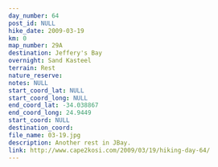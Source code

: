 ```yaml
---
day_number: 64
post_id: NULL
hike_date: 2009-03-19
km: 0
map_number: 29A
destination: Jeffery's Bay
overnight: Sand Kasteel
terrain: Rest
nature_reserve: 
notes: NULL
start_coord_lat: NULL
start_coord_long: NULL
end_coord_lat: -34.038867
end_coord_long: 24.9449
start_coord: NULL
destination_coord: 
file_name: 03-19.jpg
description: Another rest in JBay.
link: http://www.cape2kosi.com/2009/03/19/hiking-day-64/
---
```

